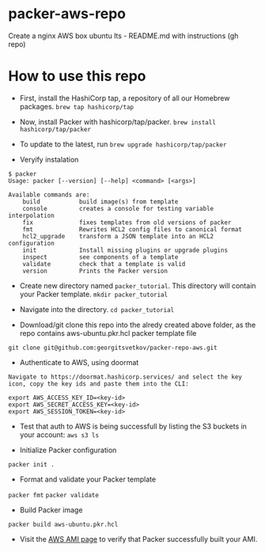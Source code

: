 # packer-aws-repo

Create a nginx AWS box ubuntu lts - README.md with instructions (gh repo)

# How to use this repo 

- First, install the HashiCorp tap, a repository of all our Homebrew packages.
`
brew tap hashicorp/tap
`

- Now, install Packer with hashicorp/tap/packer.
`
brew install hashicorp/tap/packer
`

- To update to the latest, run
`
brew upgrade hashicorp/tap/packer
`

- Veryify instalation 

````````````
$ packer
Usage: packer [--version] [--help] <command> [<args>]

Available commands are:
    build           build image(s) from template
    console         creates a console for testing variable interpolation
    fix             fixes templates from old versions of packer
    fmt             Rewrites HCL2 config files to canonical format
    hcl2_upgrade    transform a JSON template into an HCL2 configuration
    init            Install missing plugins or upgrade plugins
    inspect         see components of a template
    validate        check that a template is valid
    version         Prints the Packer version
````````````  
 
 - Create new directory named `packer_tutorial`. This directory will contain your Packer template.
  `
  mkdir packer_tutorial
  `

- Navigate into the directory.
  `
  cd packer_tutorial
  `
  
- Download/git clone this repo into the alredy created above folder, as the repo contains aws-ubuntu.pkr.hcl packer template file

`
git clone git@github.com:georgitsvetkov/packer-repo-aws.git
`
  
- Authenticate to AWS, using doormat

`
Navigate to https://doormat.hashicorp.services/ and select the key icon, copy the key ids and paste them into the CLI:
`

```
export AWS_ACCESS_KEY_ID=<key-id>
export AWS_SECRET_ACCESS_KEY=<key-id>
export AWS_SESSION_TOKEN=<key-id>
```

- Test that auth to AWS is being successfull by listing the S3 buckets in your account:
`
aws s3 ls
`

- Initialize Packer configuration

`
packer init .
`

- Format and validate your Packer template

`
packer fmt
`
`
packer validate
`

- Build Packer image

`
packer build aws-ubuntu.pkr.hcl
`

- Visit the [AWS AMI page](https://eu-west-1.console.aws.amazon.com/ec2/v2/home?region=eu-west-1#ImageDetails:imageId=ami-0e25fd084241a0d7f) to verify that Packer successfully built your AMI.
